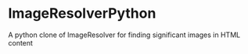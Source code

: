 ImageResolverPython
===================

A python clone of ImageResolver for finding significant images in HTML content

